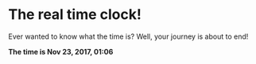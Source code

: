 # The real time clock!

Ever wanted to know what the time is? Well, your journey is about to end!

**The time is Nov 23, 2017, 01:06**